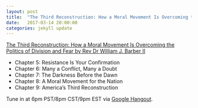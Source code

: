 ```yaml
---
layout: post
title:  "The Third Reconstruction: How a Moral Movement Is Overcoming the Politics of Division and Fear (Pt 2)"
date:   2017-03-14 20:00:00
categories: jekyll update
---
```


[The Third Reconstruction: How a Moral Movement Is Overcoming the Politics of Division and Fear by Rev Dr William J. Barber II](https://www.amazon.com/dp/B00WCY4YK4/ref=dp-kindle-redirect?_encoding=UTF8&btkr=1)

* Chapter 5: Resistance Is Your Confirmation
* Chapter 6: Many a Conflict, Many a Doubt
* Chapter 7: The Darkness Before the Dawn
* Chapter 8: A Moral Movement for the Nation
* Chapter 9: America’s Third Reconstruction

Tune in at 6pm PST/8pm CST/9pm EST via [Google Hangout](https://hangouts.google.com/hangouts/_/calendar/d2lsbGlhbXMucmViZWNjYUBnbWFpbC5jb20.e81ccpqtl9a7ga3ggcvdo8fju8?authuser=0).
